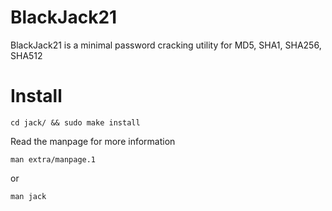 # BlackJack21
BlackJack21 is a minimal password cracking utility for MD5, SHA1, SHA256, SHA512


# Install
```
cd jack/ && sudo make install
```

Read the manpage for more information

```
man extra/manpage.1
```
or
```
man jack
```
